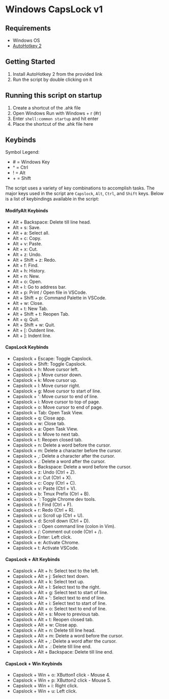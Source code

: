 # Windows CapsLock v1

## Requirements

* Windows OS
* [AutoHotkey 2](https://www.autohotkey.com/)

## Getting Started
1. Install AutoHotkey 2 from the provided link
2. Run the script by double clicking on it

## Running this script on startup
1. Create a shortcut of the .ahk file
2. Open Windows Run with Windows + r (#r)
3. Enter `shell:common startup` and hit enter
4. Place the shortcut of the .ahk file here

## Keybinds

Symbol Legend:

- \# = Windows Key
- ^ = Ctrl
- ! = Alt
- \+ = Shift

The script uses a variety of key combinations to accomplish tasks. The major keys used in the script are `Capslock`, `Alt`, `Ctrl`, and `Shift` keys. Below is a list of keybindings available in the script:

#### ModifyAlt Keybinds
- Alt + Backspace: Delete till line head.
- Alt + s: Save.
- Alt + a: Select all.
- Alt + c: Copy.
- Alt + v: Paste.
- Alt + x: Cut.
- Alt + z: Undo.
- Alt + Shift + z: Redo.
- Alt + f: Find.
- Alt + h: History.
- Alt + n: New.
- Alt + o: Open.
- Alt + l: Go to address bar.
- Alt + p: Print / Open file in VSCode.
- Alt + Shift + p: Command Palette in VSCode.
- Alt + w: Close.
- Alt + t: New Tab.
- Alt + Shift + t: Reopen Tab.
- Alt + q: Quit.
- Alt + Shift + w: Quit.
- Alt + [: Outdent line.
- Alt + ]: Indent line.

#### CapsLock Keybinds
- Capslock + Escape: Toggle Capslock.
- Capslock + Shift: Toggle Capslock.
- Capslock + h: Move cursor left.
- Capslock + j: Move cursor down.
- Capslock + k: Move cursor up.
- Capslock + l: Move cursor right.
- Capslock + g: Move cursor to start of line.
- Capslock + ': Move cursor to end of line.
- Capslock + i: Move cursor to top of page.
- Capslock + o: Move cursor to end of page.
- Capslock + Tab: Open Task View.
- Capslock + q: Close app.
- Capslock + w: Close tab.
- Capslock + a: Open Task View.
- Capslock + s: Move to next tab.
- Capslock + t: Reopen closed tab.
- Capslock + n: Delete a word before the cursor.
- Capslock + m: Delete a character before the cursor.
- Capslock + ,: Delete a character after the cursor.
- Capslock + .: Delete a word after the cursor.
- Capslock + Backspace: Delete a word before the cursor.
- Capslock + z: Undo (Ctrl + Z).
- Capslock + x: Cut (Ctrl + X).
- Capslock + c: Copy (Ctrl + C).
- Capslock + v: Paste (Ctrl + V).
- Capslock + b: Tmux Prefix (Ctrl + B).
- Capslock + `: Toggle Chrome dev tools.
- Capslock + f: Find (Ctrl + F).
- Capslock + r: Redo (Ctrl + R).
- Capslock + u: Scroll up (Ctrl + U).
- Capslock + d: Scroll down (Ctrl + D).
- Capslock + :: Open command line (colon in Vim).
- Capslock + /: Comment out code (Ctrl + /).
- Capslock + Enter: Left click.
- Capslock + e: Activate Chrome.
- Capslock + t: Activate VSCode.

#### CapsLock + Alt Keybinds
- Capslock + Alt + h: Select text to the left.
- Capslock + Alt + j: Select text down.
- Capslock + Alt + k: Select text up.
- Capslock + Alt + l: Select text to the right.
- Capslock + Alt + g: Select text to start of line.
- Capslock + Alt + ': Select text to end of line.
- Capslock + Alt + i: Select text to start of line.
- Capslock + Alt + o: Select text to end of line.
- Capslock + Alt + s: Move to previous tab.
- Capslock + Alt + t: Reopen closed tab.
- Capslock + Alt + w: Close app.
- Capslock + Alt + n: Delete till line head.
- Capslock + Alt + m: Delete a word before the cursor.
- Capslock + Alt + ,: Delete a word after the cursor.
- Capslock + Alt + .: Delete till line end.
- Capslock + Alt + Backspace: Delete till line end.

#### CapsLock + Win Keybinds
- Capslock + Win + o: XButton1 click - Mouse 4.
- Capslock + Win + p: XButton2 click - Mouse 5.
- Capslock + Win + i: Right click.
- Capslock + Win + u: Left click.